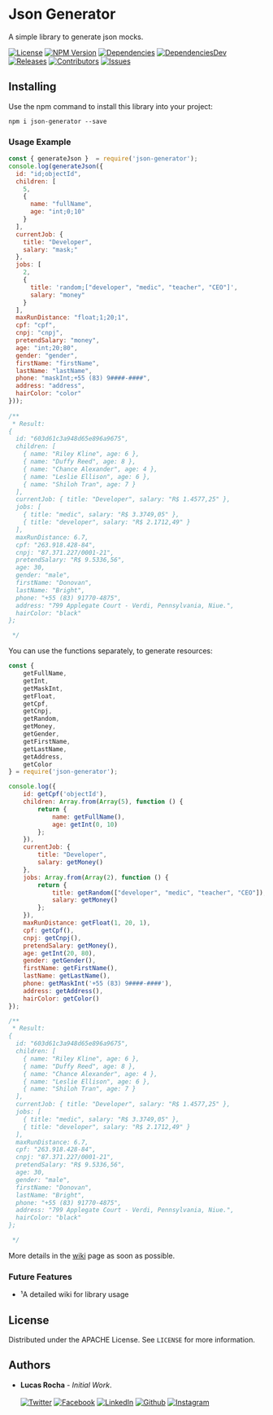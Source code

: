 # Json Generator
A simple library to generate json mocks.

[![License][license-image]][license-url] [![NPM Version][npm-image]][npm-url]  [![Dependencies][dependencies-image]][dependencies-url] [![DependenciesDev][dependencies-dev-image]][dependencies-dev-url] [![Releases][releases-image]][releases-url]  [![Contributors][contributors-image]][contributors-url] [![Issues][issues-image]][issues-url]

## Installing  
Use the npm command to install this library into your project:  
```shell 
npm i json-generator --save  
```

### Usage Example
```js 
const { generateJson }  = require('json-generator');
console.log(generateJson({
  id: "id;objectId",
  children: [
    5,
    {
      name: "fullName",
      age: "int;0;10"
    }
  ],
  currentJob: {
    title: "Developer",
    salary: "mask;"
  },
  jobs: [
    2,
    {
      title: 'random;["developer", "medic", "teacher", "CEO"]',
      salary: "money"
    }
  ],
  maxRunDistance: "float;1;20;1",
  cpf: "cpf",
  cnpj: "cnpj",
  pretendSalary: "money",
  age: "int;20;80",
  gender: "gender",
  firstName: "firstName",
  lastName: "lastName",
  phone: "maskInt;+55 (83) 9####-####",
  address: "address",
  hairColor: "color"
}));
  
/**  
 * Result:  
{
  id: "603d61c3a948d65e896a9675",
  children: [
    { name: "Riley Kline", age: 6 },
    { name: "Duffy Reed", age: 8 },
    { name: "Chance Alexander", age: 4 },
    { name: "Leslie Ellison", age: 6 },
    { name: "Shiloh Tran", age: 7 }
  ],
  currentJob: { title: "Developer", salary: "R$ 1.4577,25" },
  jobs: [
    { title: "medic", salary: "R$ 3.3749,05" },
    { title: "developer", salary: "R$ 2.1712,49" }
  ],
  maxRunDistance: 6.7,
  cpf: "263.918.428-84",
  cnpj: "87.371.227/0001-21",
  pretendSalary: "R$ 9.5336,56",
  age: 30,
  gender: "male",
  firstName: "Donovan",
  lastName: "Bright",
  phone: "+55 (83) 91770-4875",
  address: "799 Applegate Court - Verdi, Pennsylvania, Niue.",
  hairColor: "black"
};

 */  
```  

You can use the functions separately, to generate resources:

```js 
const {
    getFullName,
    getInt,
    getMaskInt,
    getFloat,
    getCpf,
    getCnpj,
    getRandom,
    getMoney,
    getGender,
    getFirstName,
    getLastName,
    getAddress,
    getColor
} = require('json-generator');

console.log({
    id: getCpf('objectId'),
    children: Array.from(Array(5), function () {
        return {
            name: getFullName(),
            age: getInt(0, 10)
        };
    }),
    currentJob: {
        title: "Developer",
        salary: getMoney()
    },
    jobs: Array.from(Array(2), function () {
        return {
            title: getRandom(["developer", "medic", "teacher", "CEO"]),
            salary: getMoney()
        };
    }),
    maxRunDistance: getFloat(1, 20, 1),
    cpf: getCpf(),
    cnpj: getCnpj(),
    pretendSalary: getMoney(),
    age: getInt(20, 80),
    gender: getGender(),
    firstName: getFirstName(),
    lastName: getLastName(),
    phone: getMaskInt('+55 (83) 9####-####'),
    address: getAddress(),
    hairColor: getColor()
});

/**  
 * Result:  
{
  id: "603d61c3a948d65e896a9675",
  children: [
    { name: "Riley Kline", age: 6 },
    { name: "Duffy Reed", age: 8 },
    { name: "Chance Alexander", age: 4 },
    { name: "Leslie Ellison", age: 6 },
    { name: "Shiloh Tran", age: 7 }
  ],
  currentJob: { title: "Developer", salary: "R$ 1.4577,25" },
  jobs: [
    { title: "medic", salary: "R$ 3.3749,05" },
    { title: "developer", salary: "R$ 2.1712,49" }
  ],
  maxRunDistance: 6.7,
  cpf: "263.918.428-84",
  cnpj: "87.371.227/0001-21",
  pretendSalary: "R$ 9.5336,56",
  age: 30,
  gender: "male",
  firstName: "Donovan",
  lastName: "Bright",
  phone: "+55 (83) 91770-4875",
  address: "799 Applegate Court - Verdi, Pennsylvania, Niue.",
  hairColor: "black"
};

 */  
```  

More details in the [wiki](https://github.com/lucasrochagit/json-generator/wiki) page as soon as possible.

### Future Features  
- ¹A detailed wiki for library usage

## License

Distributed under the APACHE License. See `LICENSE` for more information.

<!-- CONTACT -->

## Authors

- **Lucas Rocha** - _Initial Work_. </br></br>
  [![Twitter](https://img.shields.io/static/v1?label=twitter&message=@lucasrochacc&color=16A4FB)](https://twitter.com/lucasrochacc)
  [![Facebook](https://img.shields.io/static/v1?label=facebook&message=@lucasrochacc&color=0F8EF2)](https://www.facebook.com/lucasrochacc)
  [![LinkedIn](https://img.shields.io/static/v1?label=linkedin&message=@lucasrochacc&color=0A66C2)](https://www.linkedin.com/in/lucasrochacc/)
  [![Github](https://img.shields.io/static/v1?label=github&message=@lucasrochagit&color=black)](https://github.com/lucasrochagit/)
  [![Instagram](https://img.shields.io/static/v1?label=instagram&message=@lucasrochacc&color=BF2A6D)](https://www.instagram.com/lucasrochacc/) </br></br>
  

[//]: # (These are reference links used in the body of this note.)
[node.js]: <https://nodejs.org>  
[npm.js]: <https://www.npmjs.com/>  
[license-image]: https://img.shields.io/badge/license-Apache%202-blue.svg
[license-url]: https://github.com/lucasrochagit/json-generator/blob/main/LICENSE
[npm-image]: https://img.shields.io/npm/v/json-generator.svg?color=red&logo=npm
[npm-url]: https://npmjs.org/package/json-generator
[dependencies-image]: https://shields.io/badge/dependencies-0-green
[dependencies-url]: https://shields.io/badge/dependencies-0-green
[dependencies-dev-image]: https://shields.io/badge/devDependencies-0-green
[dependencies-dev-url]: https://shields.io/badge/devDependencies-0-green
[releases-image]: https://img.shields.io/github/release-date/lucasrochagit/json-generator.svg
[releases-url]: https://github.com/lucasrochagit/json-generator/releases
[contributors-image]: https://img.shields.io/github/contributors/lucasrochagit/json-generator.svg?color=green
[contributors-url]: https://github.com/lucasrochagit/json-generator/graphs/contributors
[issues-image]: https://img.shields.io/github/issues/lucasrochagit/json-generator.svg
[issues-url]: https://github.com/lucasrochagit/json-generator/issues